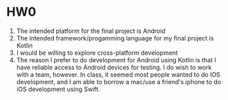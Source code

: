 # HW0
1. The intended platform for the final project is Android
2. The intended framework/progamming language for my final project is Kotlin
3. I would be willing to explore cross-platform development
4. The reason I prefer to do development for Android using Kotlin is that I have reliable access to Android devices for testing. I do wish to work with a team, however. In class, it seemed most people wanted to do IOS development, and I am able to borrow a mac/use a friend's iphone to do iOS development using Swift. 
